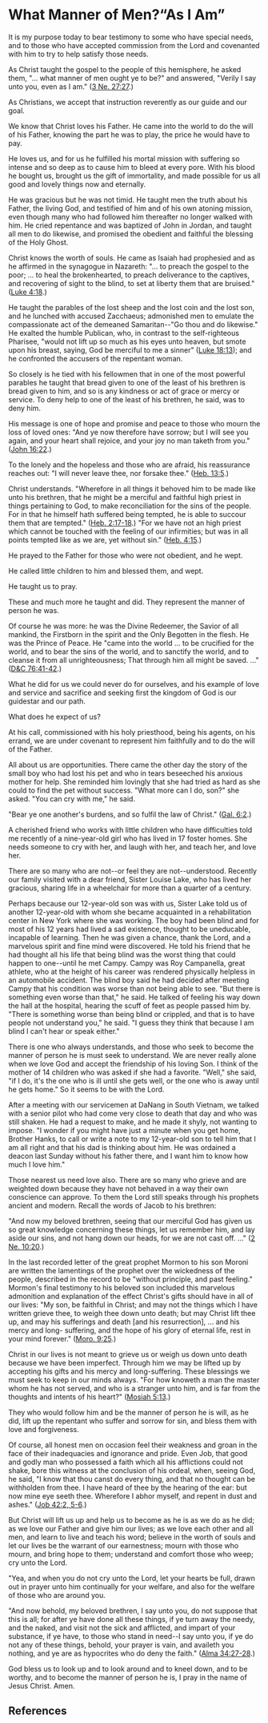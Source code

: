 # What Manner of Men?“As I Am”

It is my purpose today to bear testimony to some who have special needs, and
to those who have accepted commission from the Lord and covenanted with him to
try to help satisfy those needs.

As Christ taught the gospel to the people of this hemisphere, he asked them,
"... what manner of men ought ye to be?" and answered, "Verily I say unto you,
even as I am." ([3 Ne. 27:27](/scriptures/bofm/3-ne/27.27?lang=eng#26).)

As Christians, we accept that instruction reverently as our guide and our
goal.

We know that Christ loves his Father. He came into the world to do the will of
his Father, knowing the part he was to play, the price he would have to pay.

He loves us, and for us he fulfilled his mortal mission with suffering so
intense and so deep as to cause him to bleed at every pore. With his blood he
bought us, brought us the gift of immortality, and made possible for us all
good and lovely things now and eternally.

He was gracious but he was not timid. He taught men the truth about his
Father, the living God, and testified of him and of his own atoning mission,
even though many who had followed him thereafter no longer walked with him. He
cried repentance and was baptized of John in Jordan, and taught all men to do
likewise, and promised the obedient and faithful the blessing of the Holy
Ghost.

Christ knows the worth of souls. He came as Isaiah had prophesied and as he
affirmed in the synagogue in Nazareth: "... to preach the gospel to the poor; ...
to heal the brokenhearted, to preach deliverance to the captives, and
recovering of sight to the blind, to set at liberty them that are bruised."
([Luke 4:18](/scriptures/nt/luke/4.18?lang=eng#17).)

He taught the parables of the lost sheep and the lost coin and the lost son,
and he lunched with accused Zacchaeus; admonished men to emulate the
compassionate act of the demeaned Samaritan--"Go thou and do likewise." He
exalted the humble Publican, who, in contrast to the self-righteous Pharisee,
"would not lift up so much as his eyes unto heaven, but smote upon his breast,
saying, God be merciful to me a sinner" ([Luke
18:13](/scriptures/nt/luke/18.13?lang=eng#12)); and he confronted the accusers
of the repentant woman.

So closely is he tied with his fellowmen that in one of the most powerful
parables he taught that bread given to one of the least of his brethren is
bread given to him, and so is any kindness or act of grace or mercy or
service. To deny help to one of the least of his brethren, he said, was to
deny him.

His message is one of hope and promise and peace to those who mourn the loss
of loved ones: "And ye now therefore have sorrow; but I will see you again,
and your heart shall rejoice, and your joy no man taketh from you." ([John
16:22](/scriptures/nt/john/16.22?lang=eng#21).)

To the lonely and the hopeless and those who are afraid, his reassurance
reaches out: "I will never leave thee, nor forsake thee." ([Heb.
13:5](/scriptures/nt/heb/13.5?lang=eng#4).)

Christ understands. "Wherefore in all things it behoved him to be made like
unto his brethren, that he might be a merciful and faithful high priest in
things pertaining to God, to make reconciliation for the sins of the people.
For in that he himself hath suffered being tempted, he is able to succour them
that are tempted." ([Heb. 2:17-18](/scriptures/nt/heb/2.17-18?lang=eng#16).)
"For we have not an high priest which cannot be touched with the feeling of
our infirmities; but was in all points tempted like as we are, yet without
sin." ([Heb. 4:15](/scriptures/nt/heb/4.15?lang=eng#14).)

He prayed to the Father for those who were not obedient, and he wept.

He called little children to him and blessed them, and wept.

He taught us to pray.

These and much more he taught and did. They represent the manner of person he
was.

Of course he was more: he was the Divine Redeemer, the Savior of all mankind,
the Firstborn in the spirit and the Only Begotten in the flesh. He was the
Prince of Peace. He "came into the world ... to be crucified for the world, and
to bear the sins of the world, and to sanctify the world, and to cleanse it
from all unrighteousness; That through him all might be saved. ..." ([D&amp;C
76:41-42](/scriptures/dc-testament/dc/76.41-42?lang=eng#40).)

What he did for us we could never do for ourselves, and his example of love
and service and sacrifice and seeking first the kingdom of God is our
guidestar and our path.

What does he expect of us?

At his call, commissioned with his holy priesthood, being his agents, on his
errand, we are under covenant to represent him faithfully and to do the will
of the Father.

All about us are opportunities. There came the other day the story of the
small boy who had lost his pet and who in tears beseeched his anxious mother
for help. She reminded him lovingly that she had tried as hard as she could to
find the pet without success. "What more can I do, son?" she asked. "You can
cry with me," he said.

"Bear ye one another's burdens, and so fulfil the law of Christ." ([Gal.
6:2](/scriptures/nt/gal/6.2?lang=eng#1).)

A cherished friend who works with little children who have difficulties told
me recently of a nine-year-old girl who has lived in 17 foster homes. She
needs someone to cry with her, and laugh with her, and teach her, and love
her.

There are so many who are not--or feel they are not--understood. Recently our
family visited with a dear friend, Sister Louise Lake, who has lived her
gracious, sharing life in a wheelchair for more than a quarter of a century.

Perhaps because our 12-year-old son was with us, Sister Lake told us of
another 12-year-old with whom she became acquainted in a rehabilitation center
in New York where she was working. The boy had been blind and for most of his
12 years had lived a sad existence, thought to be uneducable, incapable of
learning. Then he was given a chance, thank the Lord, and a marvelous spirit
and fine mind were discovered. He told his friend that he had thought all his
life that being blind was the worst thing that could happen to one--until he
met Campy. Campy was Roy Campanella, great athlete, who at the height of his
career was rendered physically helpless in an automobile accident. The blind
boy said he had decided after meeting Campy that his condition was worse than
not being able to see. "But there is something even worse than that," he said.
He talked of feeling his way down the hall at the hospital, hearing the scuff
of feet as people passed him by. "There is something worse than being blind or
crippled, and that is to have people not understand you," he said. "I guess
they think that because I am blind I can't hear or speak either."

There is one who always understands, and those who seek to become the manner
of person he is must seek to understand. We are never really alone when we
love God and accept the friendship of his loving Son. I think of the mother of
14 children who was asked if she had a favorite. "Well," she said, "if I do,
it's the one who is ill until she gets well, or the one who is away until he
gets home." So it seems to be with the Lord.

After a meeting with our servicemen at DaNang in South Vietnam, we talked with
a senior pilot who had come very close to death that day and who was still
shaken. He had a request to make, and he made it shyly, not wanting to impose.
"I wonder if you might have just a minute when you get home, Brother Hanks, to
call or write a note to my 12-year-old son to tell him that I am all right and
that his dad is thinking about him. He was ordained a deacon last Sunday
without his father there, and I want him to know how much I love him."

Those nearest us need love also. There are so many who grieve and are weighted
down because they have not behaved in a way their own conscience can approve.
To them the Lord still speaks through his prophets ancient and modern. Recall
the words of Jacob to his brethren:

"And now my beloved brethren, seeing that our merciful God has given us so
great knowledge concerning these things, let us remember him, and lay aside
our sins, and not hang down our heads, for we are not cast off. ..." ([2 Ne.
10:20](/scriptures/bofm/2-ne/10.20?lang=eng#19).)

In the last recorded letter of the great prophet Mormon to his son Moroni are
written the lamentings of the prophet over the wickedness of the people,
described in the record to be "without principle, and past feeling." Mormon's
final testimony to his beloved son included this marvelous admonition and
explanation of the effect Christ's gifts should have in all of our lives: "My
son, be faithful in Christ; and may not the things which I have written grieve
thee, to weigh thee down unto death; but may Christ lift thee up, and may his
sufferings and death [and his resurrection], ... and his mercy and long-
suffering, and the hope of his glory of eternal life, rest in your mind
forever." ([Moro. 9:25](/scriptures/bofm/moro/9.25?lang=eng#24).)

Christ in our lives is not meant to grieve us or weigh us down unto death
because we have been imperfect. Through him we may be lifted up by accepting
his gifts and his mercy and long-suffering. These blessings we must seek to
keep in our minds always. "For how knoweth a man the master whom he has not
served, and who is a stranger unto him, and is far from the thoughts and
intents of his heart?" ([Mosiah
5:13](/scriptures/bofm/mosiah/5.13?lang=eng#12).)

They who would follow him and be the manner of person he is will, as he did,
lift up the repentant who suffer and sorrow for sin, and bless them with love
and forgiveness.

Of course, all honest men on occasion feel their weakness and groan in the
face of their inadequacies and ignorance and pride. Even Job, that good and
godly man who possessed a faith which all his afflictions could not shake,
bore this witness at the conclusion of his ordeal, when, seeing God, he said,
"I know that thou canst do every thing, and that no thought can be withholden
from thee. I have heard of thee by the hearing of the ear: but now mine eye
seeth thee. Wherefore I abhor myself, and repent in dust and ashes." ([Job
42:2, 5-6](/scriptures/ot/job/42.2,5-6?lang=eng#1).)

But Christ will lift us up and help us to become as he is as we do as he did;
as we love our Father and give him our lives; as we love each other and all
men, and learn to live and teach his word; believe in the worth of souls and
let our lives be the warrant of our earnestness; mourn with those who mourn,
and bring hope to them; understand and comfort those who weep; cry unto the
Lord.

"Yea, and when you do not cry unto the Lord, let your hearts be full, drawn
out in prayer unto him continually for your welfare, and also for the welfare
of those who are around you.

"And now behold, my beloved brethren, I say unto you, do not suppose that this
is all; for after ye have done all these things, if ye turn away the needy,
and the naked, and visit not the sick and afflicted, and impart of your
substance, if ye have, to those who stand in need--I say unto you, if ye do
not any of these things, behold, your prayer is vain, and availeth you
nothing, and ye are as hypocrites who do deny the faith." ([Alma
34:27-28](/scriptures/bofm/alma/34.27-28?lang=eng#26).)

God bless us to look up and to look around and to kneel down, and to be
worthy, and to become the manner of person he is, I pray in the name of Jesus
Christ. Amen.

## References

